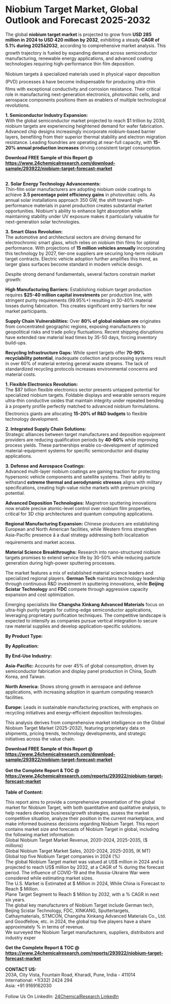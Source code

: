<h1>Niobium Target Market, Global Outlook and Forecast 2025-2032</h1><p>The global <strong>niobium target market</strong> is projected to grow from <strong>USD 285 million in 2024 to USD 420 million by 2032</strong>, exhibiting a steady <strong>CAGR of 5.1% during 2025â2032</strong>, according to comprehensive market analysis. This growth trajectory is fueled by expanding demand across semiconductor manufacturing, renewable energy applications, and advanced coating technologies requiring high-performance thin film deposition.</p><p>Niobium targets â specialized materials used in physical vapor deposition (PVD) processes â have become indispensable for producing ultra-thin films with exceptional conductivity and corrosion resistance. Their critical role in manufacturing next-generation electronics, photovoltaic cells, and aerospace components positions them as enablers of multiple technological revolutions.</p><p><strong>1. Semiconductor Industry Expansion:</strong><br>
With the global semiconductor market projected to reach $1 trillion by 2030, niobium targets are experiencing heightened demand for wafer fabrication. Advanced chip designs increasingly incorporate niobium-based barrier layers, benefiting from their superior thermal stability and electron migration resistance. Leading foundries are operating at near-full capacity, with <strong>15-20% annual production increases</strong> driving consistent target consumption.</p><div><b>Download FREE Sample of this Report @ 
            <a href="https://www.24chemicalresearch.com/download-sample/293922/niobium-target-forecast-market">
            https://www.24chemicalresearch.com/download-sample/293922/niobium-target-forecast-market</a></b></div><br><p><strong>2. Solar Energy Technology Advancements:</strong><br>
Thin-film solar manufacturers are adopting niobium oxide coatings to achieve <strong>3.5 percentage point efficiency gains</strong> in photovoltaic cells. As annual solar installations approach 350 GW, the shift toward high-performance materials in panel production creates substantial market opportunities. Niobium's ability to enhance light absorption while maintaining stability under UV exposure makes it particularly valuable for next-generation solar technologies.</p><p><strong>3. Smart Glass Revolution:</strong><br>
The automotive and architectural sectors are driving demand for electrochromic smart glass, which relies on niobium thin films for optimal performance. With projections of <strong>15 million vehicles annually</strong> incorporating this technology by 2027, tier-one suppliers are securing long-term niobium target contracts. Electric vehicle adoption further amplifies this trend, as larger glass surfaces become standard in modern vehicle design.</p><p>Despite strong demand fundamentals, several factors constrain market growth:</p><p><strong>High Manufacturing Barriers:</strong> Establishing niobium target production requires <strong>$25-40 million capital investments</strong> per production line, with stringent purity requirements (99.95%+) resulting in 30-40% material losses during fabrication. This creates significant entry barriers for new market participants.</p><p><strong>Supply Chain Vulnerabilities:</strong> Over <strong>80% of global niobium ore</strong> originates from concentrated geographic regions, exposing manufacturers to geopolitical risks and trade policy fluctuations. Recent shipping disruptions have extended raw material lead times by 35-50 days, forcing inventory build-ups.</p><p><strong>Recycling Infrastructure Gaps:</strong> While spent targets offer <strong>70-90% recyclability potential</strong>, inadequate collection and processing systems result in over 60% of material entering general waste streams. The lack of standardized recycling protocols increases environmental concerns and material costs.</p><p><strong>1. Flexible Electronics Revolution:</strong><br>
The $87 billion flexible electronics sector presents untapped potential for specialized niobium targets. Foldable displays and wearable sensors require ultra-thin conductive oxides that maintain integrity under repeated bending â a property profile perfectly matched to advanced niobium formulations. Electronics giants are allocating <strong>15-20% of R&amp;D budgets</strong> to flexible technology development.</p><p><strong>2. Integrated Supply Chain Solutions:</strong><br>
Strategic alliances between target manufacturers and deposition equipment providers are reducing qualification periods by <strong>40-60%</strong> while improving process yields. These partnerships enable co-development of optimized material-equipment systems for specific semiconductor and display applications.</p><p><strong>3. Defense and Aerospace Coatings:</strong><br>
Advanced multi-layer niobium coatings are gaining traction for protecting hypersonic vehicle components and satellite systems. Their ability to withstand <strong>extreme thermal and aerodynamic stresses</strong> aligns with military specifications, creating high-value niche markets with premium pricing potential.</p><p><strong>Advanced Deposition Technologies:</strong> Magnetron sputtering innovations now enable precise atomic-level control over niobium film properties, critical for 3D chip architectures and quantum computing applications.</p><p><strong>Regional Manufacturing Expansion:</strong> Chinese producers are establishing European and North American facilities, while Western firms strengthen Asia-Pacific presence â a dual strategy addressing both localization requirements and market access.</p><p><strong>Material Science Breakthroughs:</strong> Research into nano-structured niobium targets promises to extend service life by 30-50% while reducing particle generation during high-power sputtering processes.</p><p>The market features a mix of established material science leaders and specialized regional players. <strong>German Tech</strong> maintains technology leadership through continuous R&amp;D investment in sputtering innovations, while <strong>Beijing Scistar Technology</strong> and <strong>FDC</strong> compete through aggressive capacity expansion and cost optimization.</p><p>Emerging specialists like <strong>Changsha Xinkang Advanced Materials</strong> focus on ultra-high purity targets for cutting-edge semiconductor applications, leveraging proprietary purification techniques. The competitive landscape is expected to intensify as companies pursue vertical integration to secure raw material supplies and develop application-specific solutions.</p><p><strong>By Product Type:</strong></p><p><strong>By Application:</strong></p><p><strong>By End-Use Industry:</strong></p><p><strong>Asia-Pacific:</strong> Accounts for over 45% of global consumption, driven by semiconductor fabrication and display panel production in China, South Korea, and Taiwan.</p><p><strong>North America:</strong> Shows strong growth in aerospace and defense applications, with increasing adoption in quantum computing research facilities.</p><p><strong>Europe:</strong> Leads in sustainable manufacturing practices, with emphasis on recycling initiatives and energy-efficient deposition technologies.</p><p>This analysis derives from comprehensive market intelligence on the Global Niobium Target Market (2025-2032), featuring proprietary data on shipments, pricing trends, technology developments, and strategic initiatives across the value chain.</p><div><b>Download FREE Sample of this Report @ 
            <a href="https://www.24chemicalresearch.com/download-sample/293922/niobium-target-forecast-market">
            https://www.24chemicalresearch.com/download-sample/293922/niobium-target-forecast-market</a></b></div><br><div><b>Get the Complete Report & TOC @ 
            <a href="https://www.24chemicalresearch.com/reports/293922/niobium-target-forecast-market">
            https://www.24chemicalresearch.com/reports/293922/niobium-target-forecast-market</a></b></div><br>
            <b>Table of Content:</b><p>This report aims to provide a comprehensive presentation of the global market for Niobium Target, with both quantitative and qualitative analysis, to help readers develop business/growth strategies, assess the market competitive situation, analyze their position in the current marketplace, and make informed business decisions regarding Niobium Target. This report contains market size and forecasts of Niobium Target in global, including the following market information:<br />
Global Niobium Target Market Revenue, 2020-2024, 2025-2035, ($ millions)<br />
Global Niobium Target Market Sales, 2020-2024, 2025-2035, (K MT)<br />
Global top five Niobium Target companies in 2024 (%)<br />
The global Niobium Target market was valued at US$ million in 2024 and is projected to reach US$ million by 2032, at a CAGR of % during the forecast period. The influence of COVID-19 and the Russia-Ukraine War were considered while estimating market sizes.<br />
The U.S. Market is Estimated at $ Million in 2024, While China is Forecast to Reach $ Million.<br />
Plane Target Segment to Reach $ Million by 2032, with a % CAGR in next six years.<br />
The global key manufacturers of Niobium Target include German tech, Beijing Scistar Technology, FDC, XINKANG, Sputtertargets, Cathaymaterials, STMCON, Changsha Xinkang Advanced Materials Co., Ltd. and Goodfellow, etc. in 2024, the global top five players have a share approximately % in terms of revenue.<br />
We surveyed the Niobium Target manufacturers, suppliers, distributors and industry exper</p><div><b>Get the Complete Report & TOC @ 
            <a href="https://www.24chemicalresearch.com/reports/293922/niobium-target-forecast-market">
            https://www.24chemicalresearch.com/reports/293922/niobium-target-forecast-market</a></b></div><br><b>CONTACT US:</b><br>
            203A, City Vista, Fountain Road, Kharadi, Pune, India - 411014<br>
            International: +1(332) 2424 294<br>
            Asia: +91 9169162030 <br><br>
            Follow Us On LinkedIn: <a href="https://www.linkedin.com/company/24chemicalresearch/">24ChemicalResearch LinkedIn</a>